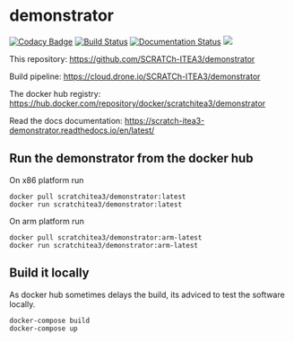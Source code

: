 # demonstrator
[![Codacy Badge](https://api.codacy.com/project/badge/Grade/1100f7236ecb405f8063b2533a6924eb)](https://app.codacy.com/gh/SCRATCh-ITEA3/demonstrator?utm_source=github.com&utm_medium=referral&utm_content=SCRATCh-ITEA3/demonstrator&utm_campaign=Badge_Grade_Dashboard)
[![Build Status](https://cloud.drone.io/api/badges/SCRATCh-ITEA3/demonstrator/status.svg)](https://cloud.drone.io/SCRATCh-ITEA3/demonstrator) [![Documentation Status](https://readthedocs.org/projects/scratch-itea3-demonstrator/badge/?version=latest)](https://scratch-itea3-demonstrator.readthedocs.io/en/latest/?badge=latest) [![](https://images.microbadger.com/badges/image/scratchitea3/demonstrator.svg)](https://microbadger.com/images/scratchitea3/demonstrator "Get your own image badge on microbadger.com")

This repository: <https://github.com/SCRATCh-ITEA3/demonstrator>

Build pipeline: <https://cloud.drone.io/SCRATCh-ITEA3/demonstrator>

The docker hub registry: <https://hub.docker.com/repository/docker/scratchitea3/demonstrator>

Read the docs documentation: <https://scratch-itea3-demonstrator.readthedocs.io/en/latest/>

## Run the demonstrator from the docker hub

On x86 platform run

```shell
docker pull scratchitea3/demonstrator:latest
docker run scratchitea3/demonstrator:latest
```

On arm platform run

```shell
docker pull scratchitea3/demonstrator:arm-latest
docker run scratchitea3/demonstrator:arm-latest
```


## Build it locally
As docker hub sometimes delays the build, its adviced to test the software locally.

```shell
docker-compose build
docker-compose up
```
